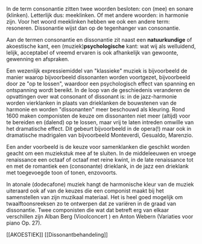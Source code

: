 In de term consonantie zitten twee woorden besloten: con (mee) en sonare (klinken). Letterlijk dus: meeklinken. Of met andere woorden: in harmonie zijn. Voor het woord meeklinken hebben we ook een andere term: resoneren. Dissonantie wijst dan op de tegenhanger van consonantie.

Aan de termen consonantie en dissonantie zit naast een **natuurkundige** of akoestische kant, een (muziek)**psychologische** kant: wat wij als welluidend, lelijk, acceptabel of vreemd ervaren is ook afhankelijk van gewoonte, gewenning en afspraken. 

Een wezenlijk expressiemiddel van "klassieke" muziek is bijvoorbeeld de manier waarop bijvoorbeeld dissonanten worden voortgezet, bijvoorbeeld door ze "op te lossen", waardoor een psychologisch effect van spanning en ontspanning wordt bereikt. 
In de loop van de geschiedenis veranderen de opvattingen over wat consonant of dissonant is: in de jazz-harmonie worden vierklanken in plaats van drieklanken de bouwstenen van de harmonie en worden "dissonanten" meer beschouwd als kleuring. Rond 1600 maken componisten de keuze om dissonanten niet meer (altijd) voor te bereiden en (dalend) op te lossen, maar vrij te laten intreden omwille van het dramatische effect. Dit gebeurt bijvoorbeeld in de opera(!) maar ook in dramatische madrigalen van bijvoorbeeld Monteverdi, Gesualdo, Marenzio.

Een ander voorbeeld is de keuze voor samenklanken die geschikt worden geacht om een muziekstuk mee af te sluiten. In de middeleeuwen en vroege renaissance een octaaf of octaaf met reine kwint, in de late renaissance tot en met de romantiek een (consonante) drieklank, in de jazz een drieklank met toegevoegde toon of tonen, enzovoorts.

In atonale (dodecafone) muziek hangt de harmonische kleur van de muziek uiteraard ook af van de keuzes die een componist maakt bij het samenstellen van zijn muzikaal materiaal. Het is heel goed mogelijk om twaalftoonsreeksen zo te ontwerpen dat ze variëren in de graad van dissonantie. Twee componisten die wat dat betreft erg van elkaar verschillen zijn Alban Berg (Vioolconcert ) en Anton Webern (Variaties voor piano Op. 27).

[[AKOESTIEK]]
[[Dissonantbehandeling]]